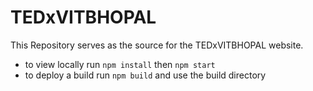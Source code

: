 # TEDxVITBHOPAL
This Repository serves as the source for the TEDxVITBHOPAL website.

+ to view locally run ```npm install``` then ```npm start```
+ to deploy a build run ```npm build``` and use the build directory
